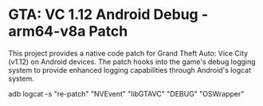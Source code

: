 # GTA: VC 1.12 Android Debug - arm64-v8a Patch

This project provides a native code patch for Grand Theft Auto: Vice City (v1.12) on Android devices. 
The patch hooks into the game's debug logging system to provide enhanced logging capabilities through Android's logcat system.

adb logcat -s "re-patch" "NVEvent" "libGTAVC" "DEBUG" "OSWrapper"

